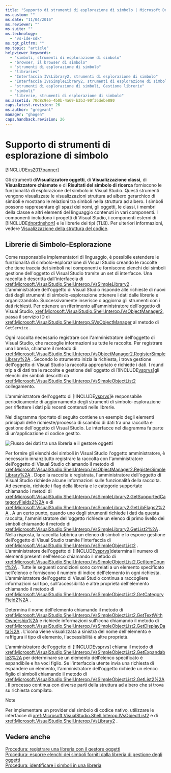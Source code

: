 ```yaml
---
title: "Supporto di strumenti di esplorazione di simbolo | Microsoft Docs"
ms.custom: ""
ms.date: "11/04/2016"
ms.reviewer: ""
ms.suite: ""
ms.technology: 
  - "vs-ide-sdk"
ms.tgt_pltfrm: ""
ms.topic: "article"
helpviewer_keywords: 
  - "simboli, strumenti di esplorazione di simbolo"
  - "browser, il browser di simbolo"
  - "strumenti di esplorazione di simbolo"
  - "libraries"
  - "Interfaccia IVsLibrary2, strumenti di esplorazione di simbolo"
  - "Interfaccia IVsSimpleLibrary2, strumenti di esplorazione di simbolo"
  - "strumenti di esplorazione di simboli, Gestione librerie"
  - "simboli"
  - "librerie, strumenti di esplorazione di simbolo"
ms.assetid: 70d8c9e5-4b0b-4a69-b3b3-90f36debe880
caps.latest.revision: 26
ms.author: "gregvanl"
manager: "ghogen"
caps.handback.revision: 26
---
```

# Supporto di strumenti di esplorazione di simbolo
[!INCLUDE[vs2017banner](../../code-quality/includes/vs2017banner.md)]

Gli strumenti di**Visualizzatore oggetti**, di **Visualizzazione classi**, di **Visualizzatore chiamate** e di **Risultati del simbolo di ricerca** forniscono le funzionalità di esplorazione del simbolo in Visual Studio.  Questi strumenti vengono visualizzate le visualizzazioni struttura ad albero gerarchico di simboli e mostrano le relazioni tra simboli nella struttura ad albero.  I simboli possono rappresentare gli spazi dei nomi, gli oggetti, le classi, i membri della classe e altri elementi del linguaggio contenuti in vari componenti.  I componenti includono i progetti di Visual Studio, i componenti esterni di [!INCLUDE[dnprdnshort](../../code-quality/includes/dnprdnshort_md.md)] e le librerie dei tipi \(TLB\).  Per ulteriori informazioni, vedere [Visualizzazione della struttura del codice](../../ide/viewing-the-structure-of-code.md).  
  
## Librerie di Simbolo\-Esplorazione  
 Come responsabile implementatori di linguaggio, è possibile estendere le funzionalità di simbolo\-esplorazione di Visual Studio creando le raccolte che tiene traccia dei simboli nei componenti e forniscono elenchi dei simboli gestione dell'oggetto di Visual Studio tramite un set di interfacce.  Una raccolta è descritta dall'interfaccia di <xref:Microsoft.VisualStudio.Shell.Interop.IVsSimpleLibrary2> .  L'amministratore dell'oggetto di Visual Studio risponde alle richieste di nuovi dati dagli strumenti di simbolo\-esplorazione ottenere i dati dalle librerie e organizzandolo.  Successivamente inserisce o aggiorna gli strumenti con i dati richiesti.  Per ottenere un riferimento all'amministratore dell'oggetto di Visual Studio, <xref:Microsoft.VisualStudio.Shell.Interop.IVsObjectManager2>, passa il servizio ID di <xref:Microsoft.VisualStudio.Shell.Interop.SVsObjectManager> al metodo di `GetService` .  
  
 Ogni raccolta necessario registrare con l'amministratore dell'oggetto di Visual Studio, che raccoglie informazioni su tutte le raccolte.  Per registrare una libreria, chiamare il metodo di <xref:Microsoft.VisualStudio.Shell.Interop.IVsObjectManager2.RegisterSimpleLibrary%2A> .  Secondo lo strumento inizia la richiesta, i trova gestione dell'oggetto di Visual Studio la raccolta appropriato e richiede i dati.  I round trip a di dati tra le raccolte e gestione dell'oggetto di [!INCLUDE[vsprvs](../../code-quality/includes/vsprvs_md.md)]gli elenchi dei simboli descritti da <xref:Microsoft.VisualStudio.Shell.Interop.IVsSimpleObjectList2> collegamento.  
  
 L'amministratore dell'oggetto di [!INCLUDE[vsprvs](../../code-quality/includes/vsprvs_md.md)]è responsabile periodicamente di aggiornamento degli strumenti di simbolo\-esplorazione per riflettere i dati più recenti contenuti nelle librerie.  
  
 Nel diagramma riportato di seguito contiene un esempio degli elementi principali delle richieste\/processo di scambio di dati tra una raccolta e gestione dell'oggetto di Visual Studio.  Le interfacce nel diagramma fa parte di un'applicazione di codice gestito.  
  
 ![Flusso dei dati tra una libreria e il gestore oggetti](~/docs/extensibility/internals/media/callbrowserdiagram.gif "CallBrowserDiagram")  
  
 Per fornire gli elenchi dei simboli in Visual Studio l'oggetto amministratore, è necessario innanzitutto registrare la raccolta con l'amministratore dell'oggetto di Visual Studio chiamando il metodo di <xref:Microsoft.VisualStudio.Shell.Interop.IVsObjectManager2.RegisterSimpleLibrary%2A> .  Dopo la raccolta è registrata, l'amministratore dell'oggetto di Visual Studio richiede alcune informazioni sulle funzionalità della raccolta.  Ad esempio, richiede i flag della libreria e le categorie supportate chiamando i metodi di <xref:Microsoft.VisualStudio.Shell.Interop.IVsSimpleLibrary2.GetSupportedCategoryFields2%2A> e di <xref:Microsoft.VisualStudio.Shell.Interop.IVsSimpleLibrary2.GetLibFlags2%2A> .  A un certo punto, quando uno degli strumenti richiede i dati da questa raccolta, l'amministratore dell'oggetto richiede un elenco di primo livello dei simboli chiamando il metodo di <xref:Microsoft.VisualStudio.Shell.Interop.IVsSimpleLibrary2.GetList2%2A> .  Nella risposta, la raccolta fabbrica un elenco di simboli e lo espone gestione dell'oggetto di Visual Studio tramite l'interfaccia di <xref:Microsoft.VisualStudio.Shell.Interop.IVsSimpleObjectList2> .  L'amministratore dell'oggetto di [!INCLUDE[vsprvs](../../code-quality/includes/vsprvs_md.md)]determina il numero di elementi presenti nell'elenco chiamando il metodo di <xref:Microsoft.VisualStudio.Shell.Interop.IVsSimpleObjectList2.GetItemCount%2A> .  Tutte le seguenti condizioni sono correlati a un elemento specificato nell'elenco e forniscono il numero di indice dell'elemento in ogni richiesta.  L'amministratore dell'oggetto di Visual Studio continua a raccogliere informazioni sul tipo, sull'accessibilità e altre proprietà dell'elemento chiamando il metodo di <xref:Microsoft.VisualStudio.Shell.Interop.IVsSimpleObjectList2.GetCategoryField2%2A> .  
  
 Determina il nome dell'elemento chiamando il metodo di <xref:Microsoft.VisualStudio.Shell.Interop.IVsSimpleObjectList2.GetTextWithOwnership%2A> e richiede informazioni sull'icona chiamando il metodo di <xref:Microsoft.VisualStudio.Shell.Interop.IVsSimpleObjectList2.GetDisplayData%2A> .  L'icona viene visualizzata a sinistra del nome dell'elemento e raffigura il tipo di elemento, l'accessibilità e altre proprietà.  
  
 L'amministratore dell'oggetto di [!INCLUDE[vsprvs](../../code-quality/includes/vsprvs_md.md)] chiama il metodo di <xref:Microsoft.VisualStudio.Shell.Interop.IVsSimpleObjectList2.GetExpandable3%2A> per determinare se un elemento dell'elenco specificato è espandibile e ha voci figlio.  Se l'interfaccia utente invia una richiesta di espandere un elemento, l'amministratore dell'oggetto richiede un elenco figlio di simboli chiamando il metodo di <xref:Microsoft.VisualStudio.Shell.Interop.IVsSimpleObjectList2.GetList2%2A> .  Il processo continua con diverse parti della struttura ad albero che si trova su richiesta compilato.  
  
> [!NOTE]
>  Per implementare un provider del simbolo di codice nativo, utilizzare le interfacce di <xref:Microsoft.VisualStudio.Shell.Interop.IVsObjectList2> e di <xref:Microsoft.VisualStudio.Shell.Interop.IVsLibrary2> .  
  
## Vedere anche  
 [Procedura: registrare una libreria con il gestore oggetti](../../extensibility/internals/how-to-register-a-library-with-the-object-manager.md)   
 [Procedura: esporre elenchi dei simboli forniti dalla libreria di gestione degli oggetti](../../extensibility/internals/how-to-expose-lists-of-symbols-provided-by-the-library-to-the-object-manager.md)   
 [Procedura: identificare i simboli in una libreria](../../extensibility/internals/how-to-identify-symbols-in-a-library.md)